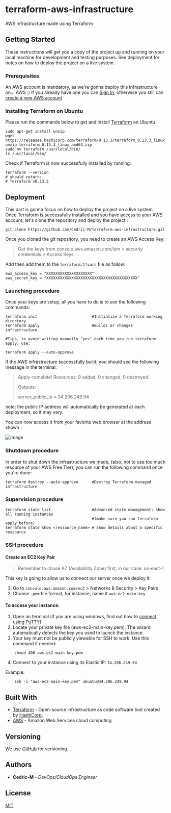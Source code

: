 # terraform-aws-infrastructure

AWS infrastructure made using Terraform

## Getting Started

These instructions will get you a copy of the project up and running on your local machine for development and testing purposes. See deployment for notes on how to deploy the project on a live system.

### Prerequisites

An AWS account is mandatory, as we're gonna deploy this infrastructure on... AWS :)  If you already have one you can [Sign In](https://console.aws.amazon.com/console/home), otherwise you still can [create a new AWS account](https://portal.aws.amazon.com/billing/signup#/start)

### Installing Terraform on Ubuntu

Please run the commands below to get and install [Terraform](https://www.terraform.io/downloads.html) on Ubuntu

```
sudo apt-get install unzip
wget https://releases.hashicorp.com/terraform/0.13.3/terraform_0.13.3_linux_amd64.zip
unzip terraform_0.13.3_linux_amd64.zip
sudo mv terraform /usr/local/bin/
ls /usr/local/bin/
```

Check if Terraform is now successfully installed by running:

```
terraform --version
# should return:
# Terraform v0.13.3
```

## Deployment

This part is gonna focus on how to deploy the project on a live system.
Once Terraform is successfully installed and you have access to your AWS account, let's clone the repository and deploy the project :


```
git clone https://github.com/Cedric-M/terraform-aws-infrastructure.git
```

Once you cloned the git repository, you need to create an AWS Access Key:

>Get the keys from console.aws.amazon.com/iam > security credentials > Access Keys

Add then add them to the `terraform.tfvars` file as follow:


```
aws_access_key = "XXXXXXXXXXXXXXXXXXXX"
aws_secret_key = "XXXXXXXXXXXXXXXXXXXXXXXXXXXXXXXXXXXXXXXX"
```

### Launching procedure

Once your keys are setup, all you have to do is to use the following commands:

```
terraform init                        #Initialize a Terraform working directory
terraform apply                       #Builds or changes infrastructure

#Tips, to avoid writing manually "yes" each time you run terraform apply, use:

terraform apply --auto-approve 
```

If the AWS infrastructure successfully build, you should see the following message in the terminal:

> Apply complete! Resources: 9 added, 0 changed, 0 destroyed.
>
> Outputs:
>
> server_public_ip = 34.206.249.94

note: the public IP address will automatically be generated at each deployment, so it may vary.

You can now access it from your favorite web browser at the address shown :

![image](https://user-images.githubusercontent.com/19567048/94994520-60ac3b00-0598-11eb-964c-9055b655d735.png)

### Shutdown procedure

In order to shut down the infrastructure we made, (also, not to use too much resource of your AWS Free Tier), you can run the following command once you're done:

```
terraform destroy --auto-approve      #Destroy Terraform-managed infrastructure
```

### Supervision procedure

```
terraform state list                  #Advanced state management: show all running instances  
                                      #(make sure you ran terraform apply before)
terraform state show <ressource_name> # Show details about a specific ressource

```

### SSH procedure

#### Create an EC2 Key Pair


> Remember to chose AZ (Availability Zone) first, in our case: us-east-1

This key is going to allow us to connect our server once we deploy it

1. Go to `console.aws.amazon.com/ec2` > Networks & Security > Key Pairs
2. Choose `.pem` file format, for instance, name it `aws-ec2-main-key` 


#### To access your instance:

1. Open an terminal (if you are using windows, find out how to [connect using PuTTY](https://docs.aws.amazon.com/AWSEC2/latest/UserGuide/putty.html?icmpid=docs_ec2_console))
2. Locate your private key file (aws-ec2-main-key.pem). The wizard automatically detects the key you used to launch the instance.
3. Your key must not be publicly viewable for SSH to work. Use this command if needed:
 
```
    chmod 400 aws-ec2-main-key.pem
```

4. Connect to your instance using its Elastic IP: `34.206.249.94`


Example:
    
```
    ssh -i "aws-ec2-main-key.pem" ubuntu@34.206.249.94
```



## Built With

* [Terraform](https://www.terraform.io/) - Open-source infrastructure as code software tool created by [HashiCorp](https://www.hashicorp.com/).
* [AWS](https://aws.amazon.com/) - Amazon Web Services cloud computing 

## Versioning

We use [GitHub](https://github.com/Cedric-M/terraform-aws-infrastructure) for versioning.

## Authors

* **Cedric-M** - *DevOps/CloudOps Engineer*


## License
[MIT](https://choosealicense.com/licenses/mit/)